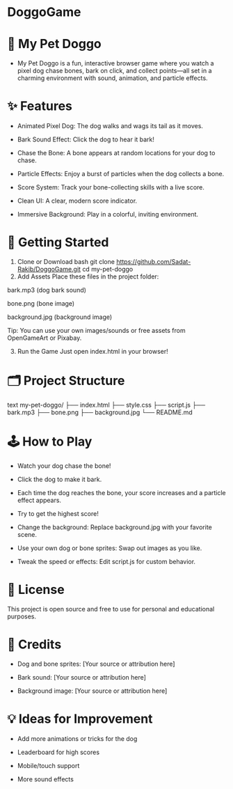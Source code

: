 # DoggoGame

# 🐶 My Pet Doggo
- My Pet Doggo is a fun, interactive browser game where you watch a pixel dog chase bones, bark on click, and collect points—all set in a charming environment with sound, animation, and particle effects.

# ✨ Features
- Animated Pixel Dog: The dog walks and wags its tail as it moves.

- Bark Sound Effect: Click the dog to hear it bark!

- Chase the Bone: A bone appears at random locations for your dog to chase.

- Particle Effects: Enjoy a burst of particles when the dog collects a bone.

- Score System: Track your bone-collecting skills with a live score.

- Clean UI: A clear, modern score indicator.

- Immersive Background: Play in a colorful, inviting environment.

# 🚀 Getting Started
1. Clone or Download
bash
git clone https://github.com/Sadat-Rakib/DoggoGame.git
cd my-pet-doggo
2. Add Assets
Place these files in the project folder:

bark.mp3 (dog bark sound)

bone.png (bone image)

background.jpg (background image)

Tip: You can use your own images/sounds or free assets from OpenGameArt or Pixabay.

3. Run the Game
Just open index.html in your browser!

# 🗂️ Project Structure
text
my-pet-doggo/
├── index.html
├── style.css
├── script.js
├── bark.mp3
├── bone.png
├── background.jpg
└── README.md

# 🕹️ How to Play

- Watch your dog chase the bone!

- Click the dog to make it bark.

- Each time the dog reaches the bone, your score increases and a particle effect appears.

- Try to get the highest score!

- Change the background: Replace background.jpg with your favorite scene.

- Use your own dog or bone sprites: Swap out images as you like.

- Tweak the speed or effects: Edit script.js for custom behavior.

# 📄 License
This project is open source and free to use for personal and educational purposes.

# 🙏 Credits
- Dog and bone sprites: [Your source or attribution here]

- Bark sound: [Your source or attribution here]

- Background image: [Your source or attribution here]

# 💡 Ideas for Improvement
- Add more animations or tricks for the dog

- Leaderboard for high scores

- Mobile/touch support

- More sound effects
